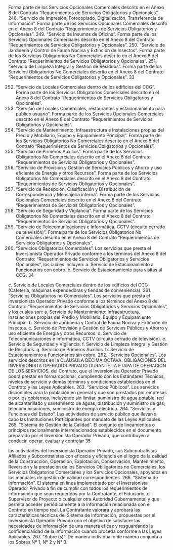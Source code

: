 Forma parte de los Servicios Opcionales Comerciales descrito en el Anexo 8 del
Contrato “Requerimientos de Servicios Obligatorios y Opcionales”.
248. “Servicio de Impresión, Fotocopiado, Digitalización, Transferencia de
Información”. Forma parte de los Servicios Opcionales Comerciales descrito en el
Anexo 8 del Contrato “Requerimientos de Servicios Obligatorios y Opcionales”.
249. “Servicio de Insumos de Oficina”. Forma parte de los Servicios Opcionales
Comerciales descrito en el Anexo 8 del Contrato “Requerimientos de Servicios
Obligatorios y Opcionales”.
250. “Servicio de Jardinería y Control de Fauna Nociva y Extinción de Insectos”.
Forma parte de los Servicios Obligatorios No Comerciales descrito en el Anexo 8 del
Contrato “Requerimientos de Servicios Obligatorios y Opcionales”.
251. “Servicio de Limpieza Integral y Gestión de Residuos”. Forma parte de los
Servicios Obligatorios No Comerciales descrito en el Anexo 8 del Contrato
“Requerimientos de Servicios Obligatorios y Opcionales”.
33

252. “Servicio de Locales Comerciales dentro de los edificios del CCG”. Forma
parte de los Servicios Obligatorios Comerciales descrito en el Anexo 8 del Contrato
“Requerimientos de Servicios Obligatorios y Opcionales”.
253. “Servicio de Locales Comerciales, restaurantes y estacionamiento para
público usuario”. Forma parte de los Servicios Opcionales Comerciales descrito en el
Anexo 8 del Contrato “Requerimientos de Servicios Obligatorios y Opcionales”.
254. “Servicio de Mantenimiento: Infraestructura e Instalaciones propias del Predio
y Mobiliario, Equipo y Equipamiento Principal”. Forma parte de los Servicios
Obligatorios No Comerciales descrito en el Anexo 8 del Contrato “Requerimientos de
Servicios Obligatorios y Opcionales”.
255. “Servicio de Primeros Auxilios”. Forma parte de los Servicios Obligatorios No
Comerciales descrito en el Anexo 8 del Contrato “Requerimientos de Servicios
Obligatorios y Opcionales”.
256. “Serivicio de Provisión y Gestión de Servicios Públicos y Ahorro y uso
eficiente de Energía y otros Recursos”. Forma parte de los Servicios Obligatorios No
Comerciales descrito en el Anexo 8 del Contrato “Requerimientos de Servicios
Obligatorios y Opcionales”.
257. “Servicio de Recepción, Clasificación y Distribución de Correspondencia y
Mensajería interna”. Forma parte de los Servicios Opcionales Comerciales descrito en
el Anexo 8 del Contrato “Requerimientos de Servicios Obligatorios y Opcionales”.
258. “Servicio de Seguridad y Vigilancia”. Forma parte de los Servicios Obligatorios
No Comerciales descrito en el Anexo 8 del Contrato “Requerimientos de Servicios
Obligatorios y Opcionales”.
259. “Servicio de Telecomunicaciones e Informática, CCTV (circuito cerrado de
televisión)”. Forma parte de los Servicios Obligatorios No Comerciales descrito en el
Anexo 8 del Contrato “Requerimientos de Servicios Obligatorios y Opcionales”.
260. “Servicios Obligatorios Comerciales”. Los servicios que presta el Inversionista
Operador Privado conforme a los términos del Anexo 8 del Contrato:
“Requerimientos de Servicios Obligatorios y Servicios Opcionales”, los cuales
incluyen:
a. Servicio de Estacionamiento a Funcionarios con cobro.
b. Servicio de Estacionamiento para visitas al CCG.
34

c. Servicio de Locales Comerciales dentro de los edificios del CCG (Cafetería,
máquinas expendedoras y tiendas de conveniencia).
261. “Servicios Obligatorios no Comerciales”. Los servicios que presta el
Inversionista Operador Privado conforme a los términos del Anexo 8 del Contrato
“Requerimientos de Servicios Obligatorios y Servicios Opcionales”, y los cuales
son:
a. Servicio de Mantenimiento: Infraestructura, Instalaciones propias del Predio y
Mobiliario, Equipo y Equipamiento Principal.
b. Servicio de Jardinería y Control de Fauna Nociva y Extinción de Insectos.
c. Servicio de Provisión y Gestión de Servicios Públicos y Ahorro y uso eficiente de
Energía y otros Recursos.
d. Servicio de Telecomunicaciones e Informática, CCTV (circuito cerrado de televisión).
e. Servicio de Seguridad y Vigilancia.
f. Servicio de Limpieza Integral y Gestión de Residuos.
g. Servicio de Primeros Auxilios.
h. Servicio de Estacionamiento a Funcionarios sin cobro.
262. “Servicios Opcionales”. Los servicios descritos en la CLÁUSULA DÉCIMA
OCTAVA. OBLIGACIONES DEL INVERSIONISTA OPERADOR PRIVADO DURANTE
LA ETAPA DE OPERACIÓN DE LOS SERVICIOS, del Contrato, que el Inversionista
Operador Privado podrá prestar en forma opcional, cumpliendo con los Estándares
Técnicos, niveles de servicio y demás términos y condiciones establecidos en el
Contrato y las Leyes Aplicables.
263. “Servicios Públicos”. Los servicios disponibles para la población en general y que
son prestados por empresas o por los gobiernos, incluyendo sin limitar, suministro de
agua potable, red de alcantarillado y saneamiento de aguas, distribución y suministro de
gas, telecomunicaciones, suministro de energía eléctrica.
264. “Servicios y Funciones del Estado”. Las actividades de servicio público que
llevan a cabo las Instituciones Participantes por mandato de las Leyes Aplicables.
265. “Sistema de Gestión de la Calidad”. El conjunto de lineamientos o principios
racionalmente interrelacionados establecidos en el documento preparado por el
Inversionista Operador Privado, que contribuyen a conducir, operar, evaluar y controlar
35

las actividades del Inversionista Operador Privado, sus Subcontratistas Afiliados y
Subcontratistas con eficacia y eficiencia en el logro de la calidad de la Construcción,
Operación, Explotación, Conservación, Mantenimiento, Reversión y la prestación de los
Servicios Oblligatorios no Comerciales, los Servicios Obligatorios Comerciales y los
Servicios Opcionales, apoyados en los manuales de gestión de calidad
correspondientes.
266. “Sistema de Información”. El sistema en línea implementado por el Inversionista
Operador Privado a fin de cumplir con todos los requerimientos de información que
sean requeridos por la Contratante, el Fiduciario, el Supervisor de Proyecto o cualquier
otra Autoridad Gubernamental y que permita acceder periódicamente a la información
relacionada con el Contrato en tiempo real. La Contratante valorará y aprobará las
características técnicas del Sistema de Información, propuestas por el Inversionista
Operador Privado con el objetivo de satisfacer las necesidades de información de una
manera eficaz y resguardando la confidencialidad de la información cuando proceda
conforme a las Leyes Aplicables.
267. “Sobre (s)”. De manera individual o de manera conjunta a los Sobres Nº 1, N° 2 y
N° 3.
